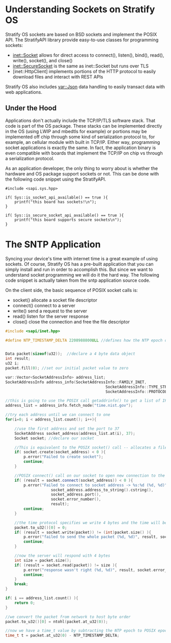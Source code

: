 # Understanding Sockets on Stratify OS

Stratify OS sockets are based on BSD sockets and implement the POSIX API. The StratifyAPI library provide easy-to-use classes for programming sockets:

- [inet::Socket]() allows for direct access to connect(), listen(), bind(), read(), write(), socket(), and close()
- [inet::SecureSocket]() is the same as inet::Socket but runs over TLS
- [inet::HttpClient] implements portions of the HTTP protocol to easily download files and interact with REST APIs

Stratify OS also includes [var::Json]() data handling to easily transact data with web applications.

## Under the Hood

Applications don't actually include the TCP/IP/TLS software stack. That code is part of the OS package. These stacks can be implemented directly in the OS (using LWIP and mbedtls for example) or portions may be implemented off chip through some kind of serialization protocol to, for example, an cellular module with built in TCP/IP. Either way, programming socket applications is exactly the same. In fact, the application binary is even compatible with boards that implement the TCP/IP on chip vs through a serialization protocol.

As an application developer, the only thing to worry about is whether the hardware and OS package support sockets or not. This can be done with the following code snippet using the StratifyAPI.

```
#include <sapi.sys.hpp>

if( Sys::is_socket_api_available() == true ){
    printf("this board has sockets!\n");
}

if( Sys::is_secure_socket_api_available() == true ){
    printf("this board supports secure sockets\n");
}
```

# The SNTP Application

Syncing your device's time with internet time is a great example of using sockets. Of course, Stratify OS has a pre-built application that you can simply install and run in order to accomplish this. But since we want to understand socket programming we will do it the hard way.  The following code snippet is actually taken from the sntp application source code.

On the client side, the basic sequence of POSIX socket calls is:

- socket() allocate a socket file descriptor
- connect() connect to a server
- write() send a request to the server
- read() listen for the server response
- close() close the connection and free the file descriptor

```c++
#include <sapi/inet.hpp>

#define NTP_TIMESTAMP_DELTA 2208988800ULL //defines how the NTP epoch differs from POSIX epoch


Data packet(sizeof(u32));  //declare a 4 byte data object
int result;
u32 i;
packet.fill(0); //set our initial packet value to zero

var::Vector<SocketAddressInfo> address_list;
SocketAddressInfo address_info(SocketAddressInfo::FAMILY_INET,
                                            SocketAddressInfo::TYPE_STREAM,
                                            SocketAddressInfo::PROTOCOL_TCP);

//this is going to use the POSIX call getaddrinfo() to get a list of IP address for a domain
address_list = address_info.fetch_node("time.nist.gov");

//try each address until we can connect to one
for(i=0; i < address_list.count(); i++){

    //use the first address and set the port to 37
    SocketAddress socket_address(address_list.at(i), 37);
    Socket socket; //declare our socket

    //This is equivalent to the POSIX socket() call -- allocates a file descriptor for a new socket
    if( socket.create(socket_address) < 0 ){
        p.error("Failed to create socket");
        continue;
    }

    //POSIX connect() call on our socket to open new connection to the server
    if( (result = socket.connect(socket_address)) < 0 ){
        p.error("Failed to connect to socket address -> %s:%d (%d, %d)",
                    socket_address.address_to_string().cstring(),
                    socket_address.port(),
                    socket.error_number(),
                    result);
        continue;
    }

    //the time protocol specifies we write 4 bytes and the time will be sent back
    packet.to_u32()[0] = 0;
    if( (result = socket.write(packet)) != (int)packet.size() ){
        p.error("failed to send the whole packet (%d, %d)", result, socket.error_number());
        continue;
    }

    //now the server will respond with 4 bytes
    int size = packet.size();
    if( (result = socket.read(packet)) != size ){
        p.error("response wasn't right (%d, %d)", result, socket.error_number());
        continue;
    }
    break;
}

if( i == address_list.count() ){
    return 0;
}

//we convert the packet from network to host byte order
packet.to_u32()[0] = ntohl(packet.at_u32(0));

//now we have a time_t value by subtracting the NTP epoch to POSIX epoch fudge factor
time_t t = packet.at_u32(0) - NTP_TIMESTAMP_DELTA;
```



